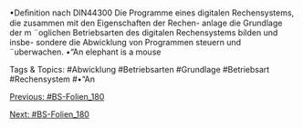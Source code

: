 •Deﬁnition nach DIN44300
Die Programme eines digitalen Rechensystems, die zusammen mit den Eigenschaften der Rechen-
anlage die Grundlage der m ¨oglichen Betriebsarten des digitalen Rechensystems bilden und insbe-
sondere die Abwicklung von Programmen steuern und ¨uberwachen.
•“An elephant is a mouse

   Tags & Topics:
   #Abwicklung
   #Betriebsarten
   #Grundlage
   #Betriebsart
   #Rechensystem
   #•“An

[Previous: #BS-Folien_180](BS-Folien_180.md)

[Next: #BS-Folien_180](BS-Folien_180.md)